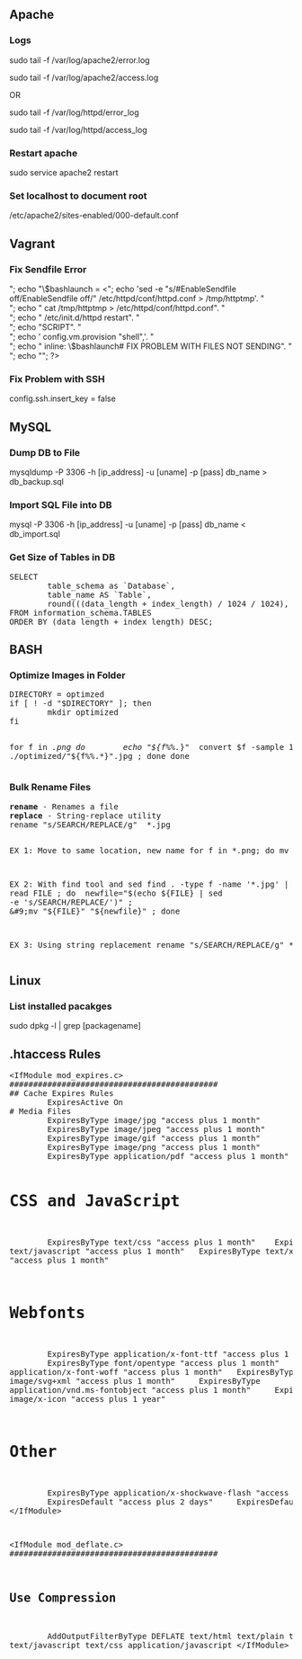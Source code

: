 <h2>Apache</h2>
<h3>Logs</h3>
<p>sudo tail -f /var/log/apache2/error.log</p>
<p>sudo tail -f /var/log/apache2/access.log</p>
OR
<p>sudo tail -f /var/log/httpd/error_log</p>
<p>sudo tail -f /var/log/httpd/access_log</p>

<h3>Restart apache</h3>
sudo service apache2 restart

<h3>Set localhost to document root</h3>
/etc/apache2/sites-enabled/000-default.conf





<h2>Vagrant</h2>
<h3>Fix Sendfile Error</h3>
<?php
echo "<pre>";
echo "\$bashlaunch = <<SCRIPT" . "<br>";
echo 'sed -e "s/#EnableSendfile off/EnableSendfile off/" /etc/httpd/conf/httpd.conf > /tmp/httptmp'. "<br>";
echo "&#9;cat /tmp/httptmp > /etc/httpd/conf/httpd.conf". "<br>";
echo "&#9;/etc/init.d/httpd restart". "<br>";
echo "SCRIPT". "<br>";
echo '&#9;config.vm.provision "shell",'. "<br>";
echo "&#9;inline: \$bashlaunch# FIX PROBLEM WITH FILES NOT SENDING". "<br>";
echo "</pre>";
?>

<h3>Fix Problem with SSH</h3>
<p>config.ssh.insert_key = false</p>

<h2>MySQL</h2>
<h3>Dump DB to File</h3>
<p>mysqldump -P 3306 -h [ip_address] -u [uname] -p [pass] db_name > db_backup.sql</p>

<h3>Import SQL File into DB</h3>
<p>mysql -P 3306 -h [ip_address] -u [uname] -p [pass] db_name < db_import.sql</p>

<h3>Get Size of Tables in DB</h3>
<pre>
SELECT
&#9;table_schema as `Database`,
&#9;table_name AS `Table`,
&#9;round(((data_length + index_length) / 1024 / 1024), 2) `Size in MB`
FROM information_schema.TABLES
ORDER BY (data_length + index_length) DESC;
</pre>

<h2>BASH</h2>
<h3>Optimize Images in Folder</h3>
<pre>
DIRECTORY = optimzed
if [ ! -d "$DIRECTORY" ]; then
&#9;mkdir optimized
fi

for f in *.png
do
&#9;echo "${f%%.*}"
&#9;convert $f -sample 1920x -quality 80 ./optimized/"${f%%.*}".jpg ; done
done
</pre>

<h3>Bulk Rename Files</h3>
<pre>
<strong>rename</strong> - Renames a file
<strong>replace</strong> - String-replace utility
rename "s/SEARCH/REPLACE/g"  *.jpg

EX 1: Move to same location, new name
for f in *.png; do mv "$f" "${f#image}"; done

EX 2: With find tool and sed
find . -type f -name '*.jpg' | while read FILE ; do
&#9;newfile="$(echo ${FILE} | sed -e 's/SEARCH/REPLACE/')" ;
&#9;mv "${FILE}" "${newfile}" ;
done

EX 3: Using string replacement
rename "s/SEARCH/REPLACE/g"  *.jpg
</pre>


<h2>Linux</h2>
<h3>List installed pacakges</h3>
<p>sudo dpkg -l | grep [packagename]</p>

<h2>.htaccess Rules</h2>
<pre>
&lt;IfModule mod_expires.c&gt;
############################################
## Cache Expires Rules
&#9;ExpiresActive On
# Media Files
&#9;ExpiresByType image/jpg "access plus 1 month"
&#9;ExpiresByType image/jpeg "access plus 1 month"
&#9;ExpiresByType image/gif "access plus 1 month"
&#9;ExpiresByType image/png "access plus 1 month"
&#9;ExpiresByType application/pdf "access plus 1 month"

# CSS and JavaScript
&#9;ExpiresByType text/css "access plus 1 month"
&#9;ExpiresByType text/javascript "access plus 1 month"
&#9;ExpiresByType text/x-javascript "access plus 1 month"

# Webfonts
&#9;ExpiresByType application/x-font-ttf "access plus 1 month"
&#9;ExpiresByType font/opentype "access plus 1 month"
&#9;ExpiresByType application/x-font-woff "access plus 1 month"
&#9;ExpiresByType image/svg+xml "access plus 1 month"
&#9;ExpiresByType application/vnd.ms-fontobject "access plus 1 month"
&#9;ExpiresByType image/x-icon "access plus 1 year"

# Other
&#9;ExpiresByType application/x-shockwave-flash "access plus 1 month"
&#9;ExpiresDefault "access plus 2 days"
&#9;ExpiresDefault "access plus 1 year"
&lt;/IfModule&gt;

&lt;IfModule mod_deflate.c&gt;
############################################
## Use Compression
&#9;AddOutputFilterByType DEFLATE text/html text/plain text/xml text/javascript text/css application/javascript
&lt;/IfModule&gt;
</pre>
